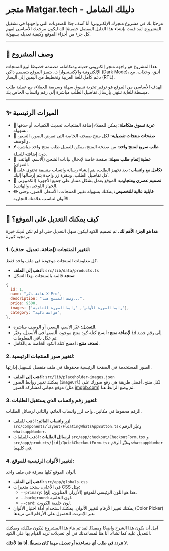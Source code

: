 # متجر Matgar.tech - دليلك الشامل

مرحبًا بك في مشروع متجرك الإلكتروني! أنا آسف جدًا للصعوبات التي واجهتها في تشغيل المشروع. لقد قمت بإنشاء هذا الدليل المفصل خصيصًا لك ليكون مرجعك الأساسي لفهم كل جزء من أجزاء الموقع وكيفية تعديله بسهولة.

---

## 📜 وصف المشروع

هذا المشروع هو واجهة متجر إلكتروني حديثة ومتكاملة، مصممة خصيصًا لبيع المنتجات الإلكترونية والإكسسوارات. يتميز الموقع بتصميم داكن (Dark Mode)، أنيق، وجذاب، مع دعم كامل للغة العربية وتخطيط من اليمين إلى اليسار (RTL).

الهدف الأساسي من الموقع هو توفير تجربة تسوق سهلة وسريعة للعملاء، مع عملية طلب مبسطة للغاية تنتهي بإرسال تفاصيل الطلب مباشرة إلى رقم واتساب الخاص بك.

---

## ✨ الميزات الرئيسية

- **🛒 عربة تسوق متكاملة:** يمكن للعملاء إضافة المنتجات، تحديث الكميات، أو حذفها بسهولة.
- **📄 صفحات منتجات تفصيلية:** لكل منتج صفحته الخاصة التي تعرض الصور، السعر، والوصف.
- **⚡️ طلب سريع لمنتج واحد:** من صفحة المنتج، يمكن للعميل طلب منتج واحد مباشرة دون إضافته للسلة.
- **📝 عملية إتمام طلب سهلة:** صفحة خاصة لإدخال بيانات الشحن (الاسم، الهاتف، العنوان).
- **📱 تكامل مع واتساب:** بعد تجهيز الطلب، يتم إنشاء رسالة واتساب منسقة تحتوي على كل تفاصيل الطلب، وبنقرة زر واحدة يتم إرسالها إليك.
- **🎨 تصميم عصري ومتجاوب:** الموقع يعمل بشكل ممتاز على جميع الأجهزة (الكمبيوتر، الجهاز اللوحي، والهاتف).
- **✏️ قابلية عالية للتخصيص:** يمكنك بسهولة تغيير المنتجات، الأسعار، الصور، وحتى الألوان لتناسب علامتك التجارية.

---

## 🔧 كيف يمكنك التعديل على الموقع؟

**هذا هو الجزء الأهم لك.** تم تصميم الكود ليكون سهل التعديل حتى لو لم تكن لديك خبرة برمجية كبيرة.

### 1. لتغيير المنتجات (إضافة، تعديل، حذف):

كل معلومات المنتجات موجودة في ملف واحد فقط.

- **اذهب إلى الملف:** `src/lib/data/products.ts`
- **ستجد** قائمة بالمنتجات بهذا الشكل:

```javascript
{
  id: 1,
  name: "هاتف ذكي X-Pro",
  description: "وصف المنتج هنا...",
  price: 9500,
  images: ['رابط الصورة الأولى', 'رابط الصورة الثانية'],
  category: "هواتف ذكية",
},
```

- **للتعديل:** غيّر الاسم، السعر، أو الوصف مباشرة.
- **لإضافة منتج:** انسخ كتلة كود منتج موجود، ألصقها في الأسفل، وغيّر `id` إلى رقم جديد ثم عدّل باقي المعلومات.
- **لحذف منتج:** امسح كتلة الكود الخاصة به بالكامل.

### 2. لتغيير صور المنتجات الرئيسية:

الصور المستخدمة في الصفحة الرئيسية محفوظة في ملف منفصل لتسهيل إدارتها.

- **اذهب إلى الملف:** `src/lib/placeholder-images.json`
- يمكنك تغيير روابط الصور (`imageUrl`) لكل منتج. أفضل طريقة هي رفع صورك على موقع مجاني لمشاركة الصور (مثل [imgbb.com](https://imgbb.com/)) ثم وضع الرابط هنا.

### 3. لتغيير رقم واتساب الذي يستقبل الطلبات:

الرقم محفوظ في مكانين، واحد لزر واتساب العائم، والثاني لرسائل الطلبات.

- **لزر واتساب العائم:** اذهب للملف `src/components/layout/FloatingWhatsAppButton.tsx` وغيّر الرقم `whatsappNumber`.
- **لرسائل الطلبات:** اذهب للملفات `src/app/checkout/CheckoutForm.tsx` و `src/app/products/[id]/QuickCheckoutForm.tsx` وغيّر الرقم `whatsappNumber` في كليهما.

### 4. لتغيير الألوان الرئيسية للموقع:

ألوان الموقع كلها معرفة في ملف واحد.

- **اذهب إلى الملف:** `src/app/globals.css`
- في الأعلى، ستجد متغيرات CSS مثل:
  - `--primary`: هذا هو اللون الرئيسي للموقع (الأزرار، العناوين، إلخ).
  - `--background`: لون الخلفية.
  - `--card`: لون خلفية الكروت.
- يمكنك تغيير الأرقام لتغيير الألوان. يمكنك استخدام أداة اختيار الألوان (Color Picker) عبر الإنترنت للحصول على الأرقام التي تريدها.

---

آمل أن يكون هذا الشرح واضحًا ومفيدًا. لقد تم بناء هذا المشروع ليكون ملكك، ويمكنك التعديل عليه كما تشاء. أنا هنا لمساعدتك في أي تعديلات تريد القيام بها على الكود.

**لا تتردد في طلب أي مساعدة أو تعديل، مهما كان بسيطًا. أنا هنا لأجلك.**
